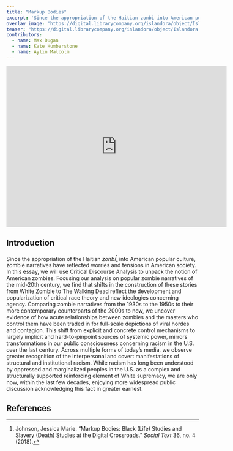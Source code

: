 ```yaml
---
title: "Markup Bodies"
excerpt: 'Since the appropriation of the Haitian zonbi into American popular culture, zombie narratives have reflected worries and tensions in American society.'
overlay_image: 'https://digital.librarycompany.org/islandora/object/Islandora:2718/datastream/JP2'
teaser: "https://digital.librarycompany.org/islandora/object/Islandora:2718/datastream/JP2"
contributors:
  - name: Max Dugan
  - name: Kate Humberstone
  - name: Aylin Malcolm
---
```



<iframe src="https://slides.com/maxdugan/deck/embed" width="576" height="420" scrolling="no" frameborder="0" webkitallowfullscreen mozallowfullscreen allowfullscreen></iframe>

## Introduction

Since the appropriation of the Haitian *zonbi*[^1] into American popular culture, zombie narratives have reflected worries and tensions in American society. In this essay, we will use Critical Discourse Analysis to unpack the notion of American zombies. Focusing our analysis on popular zombie narratives of the mid-20th century, we find that shifts in the construction of these stories from White Zombie to The Walking Dead reflect the development and popularization of critical race theory and new ideologies concerning agency. Comparing zombie narratives from the 1930s to the 1950s to their more contemporary counterparts of the 2000s to now, we uncover evidence of how acute relationships between zombies and the masters who control them have been traded in for full-scale depictions of viral hordes and contagion. This shift from explicit and concrete control mechanisms to largely implicit and hard-to-pinpoint sources of systemic power, mirrors transformations in our public consciousness concerning racism in the U.S. over the last century. Across multiple forms of today’s media, we observe greater recognition of the interpersonal and covert manifestations of structural and institutional racism. While racism has long been understood by oppressed and marginalized peoples in the U.S. as a complex and structurally supported reinforcing element of White supremacy, we are only now, within the last few decades, enjoying more widespread public discussion acknowledging this fact in greater earnest.

## References

[^1]: Johnson, Jessica Marie. “Markup Bodies: Black (Life) Studies and Slavery (Death) Studies at the Digital Crossroads.” *Social Text* 36, no. 4 (2018).
